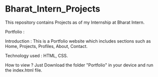 # Bharat_Intern_Projects
This repository contains Projects as of my Internship at Bharat Intern.

Portfolio :

Introduction : This is a Portfolio website which includes sections such as Home, Projects, Profiles, About, Contact.

Technology used : HTML, CSS.

How to view ? Just Download the folder "Portfolio" in your device and run the index.html file.

